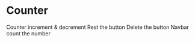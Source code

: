 # Counter
Counter increment &amp; decrement
Rest the button
Delete the button
Navbar count the number
